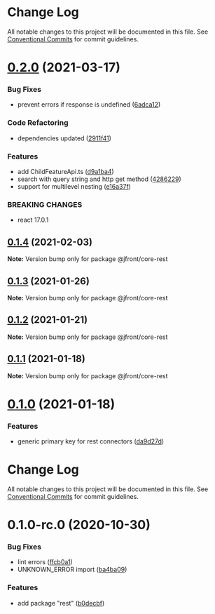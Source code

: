 # Change Log

All notable changes to this project will be documented in this file.
See [Conventional Commits](https://conventionalcommits.org) for commit guidelines.

# [0.2.0](https://github.com/Jepria/jfront-core/compare/@jfront/core-rest@0.1.4...@jfront/core-rest@0.2.0) (2021-03-17)


### Bug Fixes

* prevent errors if response is undefined ([6adca12](https://github.com/Jepria/jfront-core/commit/6adca1272d333f52c51d402df5404c1b79010640))


### Code Refactoring

* dependencies updated ([2911f41](https://github.com/Jepria/jfront-core/commit/2911f419f59a32c538d8fdfce4788aaf90f5b676))


### Features

* add ChildFeatureApi.ts ([d9a1ba4](https://github.com/Jepria/jfront-core/commit/d9a1ba48ec20294e4c54f5b33d2dda26061ecc82))
* search with query string and http get method ([4286229](https://github.com/Jepria/jfront-core/commit/4286229a56a4313fbe9ed55f886f03f09924a0d2))
* support for multilevel nesting ([e16a37f](https://github.com/Jepria/jfront-core/commit/e16a37f50190c670fb4a3f4032fd213cf77369fa))


### BREAKING CHANGES

* react 17.0.1





## [0.1.4](https://github.com/Jepria/jfront-core/compare/@jfront/core-rest@0.1.3...@jfront/core-rest@0.1.4) (2021-02-03)

**Note:** Version bump only for package @jfront/core-rest





## [0.1.3](https://github.com/Jepria/jfront-core/compare/@jfront/core-rest@0.1.2...@jfront/core-rest@0.1.3) (2021-01-26)

**Note:** Version bump only for package @jfront/core-rest





## [0.1.2](https://github.com/Jepria/jfront-core/compare/@jfront/core-rest@0.1.1...@jfront/core-rest@0.1.2) (2021-01-21)

**Note:** Version bump only for package @jfront/core-rest





## [0.1.1](https://github.com/Jepria/jfront-core/compare/@jfront/core-rest@0.1.0...@jfront/core-rest@0.1.1) (2021-01-18)

**Note:** Version bump only for package @jfront/core-rest





# [0.1.0](https://github.com/Jepria/jfront-core/compare/@jfront/core-rest@0.1.0-rc.0...@jfront/core-rest@0.1.0) (2021-01-18)


### Features

* generic primary key for rest connectors ([da9d27d](https://github.com/Jepria/jfront-core/commit/da9d27daa4be402a1cda9c58b4ec27b1ffe656a0))





# Change Log

All notable changes to this project will be documented in this file. See
[Conventional Commits](https://conventionalcommits.org) for commit guidelines.

# 0.1.0-rc.0 (2020-10-30)

### Bug Fixes

- lint errors
  ([ffcb0a1](https://github.com/Jepria/jfront-core/commit/ffcb0a172bbd310b45d6aa873394d5625740833c))
- UNKNOWN_ERROR import
  ([ba4ba09](https://github.com/Jepria/jfront-core/commit/ba4ba09893dbdd401872e626242e7823aa093cba))

### Features

- add package "rest"
  ([b0decbf](https://github.com/Jepria/jfront-core/commit/b0decbfd393b5e0be58f13addeee810f06f68729))
